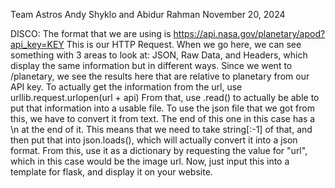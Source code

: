 Team Astros
Andy Shyklo and Abidur Rahman
November 20, 2024

DISCO: 
The format that we are using is https://api.nasa.gov/planetary/apod?api_key=KEY
This is our HTTP Request.
When we go here, we can see something with 3 areas to look at: JSON, Raw Data, and Headers, which display the same information but in different ways.
Since we went to /planetary, we see the results here that are relative to planetary from our API key.
To actually get the information from the url, use urllib.request.urlopen(url + api)
From that, use .read() to actually be able to put that information into a usable file. 
To use the json file that we got from this, we have to convert it from text. The end of this one in this case has a \n at the end of it. 
This means that we need to take string[:-1] of that, and then put that into json.loads(), which will actually convert it into a json format.
From this, use it as a dictionary by requesting the value for "url", which in this case would be the image url.
Now, just input this into a template for flask, and display it on your website.
